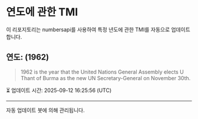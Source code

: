 
# 연도에 관한 TMI

이 리포지토리는 numbersapi를 사용하여 특정 년도에 관한 TMI를 자동으로 업데이트합니다.

## 연도: (1962)
> 1962 is the year that the United Nations General Assembly elects U Thant of Burma as the new UN Secretary-General on November 30th.

⏳ 업데이트 시간: 2025-09-12 16:25:56 (UTC)

---
자동 업데이트 봇에 의해 관리됩니다.

